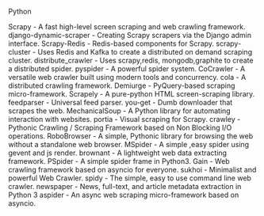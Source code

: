 

Python

Scrapy - A fast high-level screen scraping and web crawling framework.
django-dynamic-scraper - Creating Scrapy scrapers via the Django admin interface.
Scrapy-Redis - Redis-based components for Scrapy.
scrapy-cluster - Uses Redis and Kafka to create a distributed on demand scraping cluster.
distribute_crawler - Uses scrapy,redis, mongodb,graphite to create a distributed spider.
pyspider - A powerful spider system.
CoCrawler - A versatile web crawler built using modern tools and concurrency.
cola - A distributed crawling framework.
Demiurge - PyQuery-based scraping micro-framework.
Scrapely - A pure-python HTML screen-scraping library.
feedparser - Universal feed parser.
you-get - Dumb downloader that scrapes the web.
MechanicalSoup - A Python library for automating interaction with websites.
portia - Visual scraping for Scrapy.
crawley - Pythonic Crawling / Scraping Framework based on Non Blocking I/O operations.
RoboBrowser - A simple, Pythonic library for browsing the web without a standalone web browser.
MSpider - A simple ,easy spider using gevent and js render.
brownant - A lightweight web data extracting framework.
PSpider - A simple spider frame in Python3.
Gain - Web crawling framework based on asyncio for everyone.
sukhoi - Minimalist and powerful Web Crawler.
spidy - The simple, easy to use command line web crawler.
newspaper - News, full-text, and article metadata extraction in Python 3
aspider - An async web scraping micro-framework based on asyncio.
